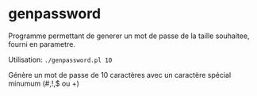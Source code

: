 # genpassword

Programme permettant de generer un mot de passe de la taille souhaitee, fourni en parametre.

Utilisation:
`./genpassword.pl 10`

Génère un mot de passe de 10 caractères avec un caractère spécial minumum (#,!,$ ou +)

